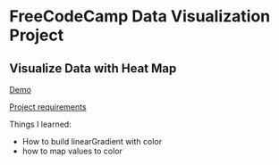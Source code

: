 # FreeCodeCamp Data Visualization Project
## Visualize Data with Heat Map

[Demo](https://mckelveygreg.github.io/d3-heat-map-global-temps)

[Project requirements](https://learn.freecodecamp.org/data-visualization/data-visualization-projects/visualize-data-with-a-heat-map/)

Things I learned: 
- How to build linearGradient with color
- how to map values to color
